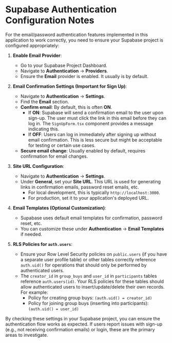 # Supabase Authentication Configuration Notes

For the email/password authentication features implemented in this application to work correctly, you need to ensure your Supabase project is configured appropriately:

1.  **Enable Email Provider**:
    *   Go to your Supabase Project Dashboard.
    *   Navigate to **Authentication** -> **Providers**.
    *   Ensure the **Email** provider is enabled. It usually is by default.

2.  **Email Confirmation Settings (Important for Sign Up)**:
    *   Navigate to **Authentication** -> **Settings**.
    *   Find the **Email** section.
    *   **Confirm email**: By default, this is often **ON**.
        *   If **ON**: Supabase will send a confirmation email to the user upon sign-up. The user must click the link in this email before they can log in. The `SignUpForm.tsx` component provides a message indicating this.
        *   If **OFF**: Users can log in immediately after signing up without email confirmation. This is less secure but might be acceptable for testing or certain use cases.
    *   **Secure email change**: Usually enabled by default, requires confirmation for email changes.

3.  **Site URL Configuration**:
    *   Navigate to **Authentication** -> **Settings**.
    *   Under **General**, set your **Site URL**. This URL is used for generating links in confirmation emails, password reset emails, etc.
        *   For local development, this is typically `http://localhost:3000`.
        *   For production, set it to your application's deployed URL.

4.  **Email Templates (Optional Customization)**:
    *   Supabase uses default email templates for confirmation, password reset, etc.
    *   You can customize these under **Authentication** -> **Email Templates** if needed.

5.  **RLS Policies for `auth.users`**:
    *   Ensure your Row Level Security policies on `public.users` (if you have a separate user profile table) or other tables correctly reference `auth.uid()` for operations that should only be performed by authenticated users.
    *   The `creator_id` in `group_buys` and `user_id` in `participants` tables reference `auth.users(id)`. Your RLS policies for these tables should allow authenticated users to insert/update/delete their own records. For example:
        *   Policy for creating group buys: `(auth.uid() = creator_id)`
        *   Policy for joining group buys (inserting into participants): `(auth.uid() = user_id)`

By checking these settings in your Supabase project, you can ensure the authentication flow works as expected. If users report issues with sign-up (e.g., not receiving confirmation emails) or login, these are the primary areas to investigate.
